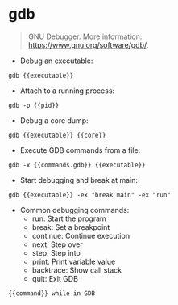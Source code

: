 # gdb

> GNU Debugger.
> More information: <https://www.gnu.org/software/gdb/>.

- Debug an executable:

`gdb {{executable}}`

- Attach to a running process:

`gdb -p {{pid}}`

- Debug a core dump:

`gdb {{executable}} {{core}}`

- Execute GDB commands from a file:

`gdb -x {{commands.gdb}} {{executable}}`

- Start debugging and break at main:

`gdb {{executable}} -ex "break main" -ex "run"`

- Common debugging commands:
  - run: Start the program
  - break: Set a breakpoint
  - continue: Continue execution
  - next: Step over
  - step: Step into
  - print: Print variable value
  - backtrace: Show call stack
  - quit: Exit GDB

`{{command}} while in GDB`